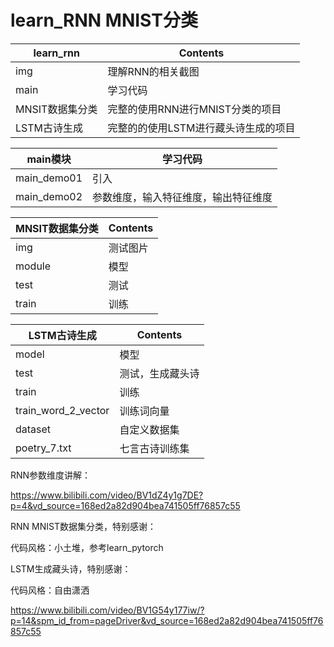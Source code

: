 # learn_RNN MNIST分类

| learn_rnn       | Contents                             |
| --------------- | ------------------------------------ |
| img             | 理解RNN的相关截图                    |
| main            | 学习代码                             |
| MNSIT数据集分类 | 完整的使用RNN进行MNIST分类的项目     |
| LSTM古诗生成    | 完整的的使用LSTM进行藏头诗生成的项目 |

| main模块    | 学习代码                             |
| ----------- | ------------------------------------ |
| main_demo01 | 引入                                 |
| main_demo02 | 参数维度，输入特征维度，输出特征维度 |

| MNSIT数据集分类 | Contents |
| --------------- | -------- |
| img             | 测试图片 |
| module          | 模型     |
| test            | 测试     |
| train           | 训练     |

| LSTM古诗生成        | Contents         |
| ------------------- | ---------------- |
| model               | 模型             |
| test                | 测试，生成藏头诗 |
| train               | 训练             |
| train_word_2_vector | 训练词向量       |
| dataset             | 自定义数据集     |
| poetry_7.txt        | 七言古诗训练集   |

RNN参数维度讲解：

https://www.bilibili.com/video/BV1dZ4y1g7DE?p=4&vd_source=168ed2a82d904bea741505ff76857c55

RNN MNIST数据集分类，特别感谢：

代码风格：小土堆，参考learn_pytorch

LSTM生成藏头诗，特别感谢：

代码风格：自由潇洒

https://www.bilibili.com/video/BV1G54y177iw/?p=14&spm_id_from=pageDriver&vd_source=168ed2a82d904bea741505ff76857c55

